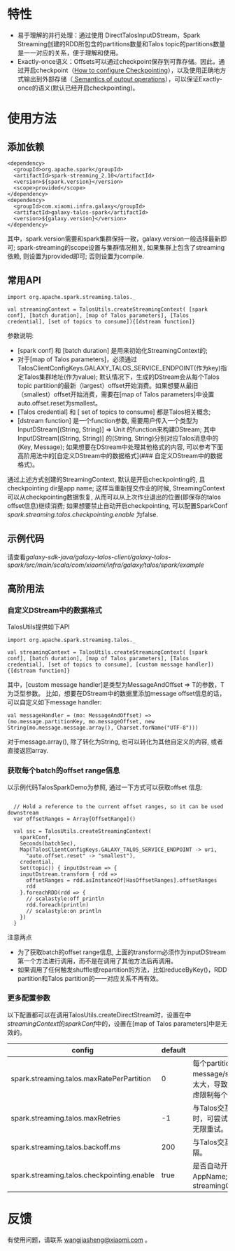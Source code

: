 # 特性

- 易于理解的并行处理：通过使用 DirectTalosInputDStream，Spark Streaming创建的RDD所包含的partitions数量和Talos topic的partitions数量是一一对应的关系，便于理解和使用。
- Exactly-once语义：Offsets可以通过checkpoint保存到可靠存储。因此，通过开启checkpoint（[How to configure Checkpointing](http://spark.apache.org/docs/1.5.2/streaming-programming-guide.html#how-to-configure-checkpointing)），以及使用正确地方式输出到外部存储（[ Semantics of output operations](http://spark.apache.org/docs/1.5.2/streaming-programming-guide.html#semantics-of-output-operations)），可以保证Exactly-once的语义(默认已经开启checkpointing)。

# 使用方法

## 添加依赖

```
<dependency>
  <groupId>org.apache.spark</groupId>
  <artifactId>spark-streaming_2.10</artifactId>
  <version>${spark.version}</version>
  <scope>provided</scope>
</dependency>
<dependency>
  <groupId>com.xiaomi.infra.galaxy</groupId>
  <artifactId>galaxy-talos-spark</artifactId>
  <version>${galaxy.version}</version>
</dependency>
```

其中，spark.version需要和spark集群保持一致，galaxy.version一般选择最新即可; 
spark-streaming的scope设置与集群情况相关, 如果集群上包含了streaming依赖, 则设置为provided即可; 否则设置为compile.

## 常用API

```
import org.apache.spark.streaming.talos._

val streamingContext = TalosUtils.createStreamingContext( [spark conf], [batch duration], [map of Talos parameters], [Talos credential], [set of topics to consume]){[dstream function]}
```
参数说明:

- [spark conf] 和 [batch duration] 是用来初始化StreamingContext的;
- 对于[map of Talos parameters]，必须通过TalosClientConfigKeys.GALAXY_TALOS_SERVICE_ENDPOINT(作为key)指定Talos集群地址(作为value); 默认情况下，生成的DStream会从每个Talos topic partition的最新（largest）offset开始消费。如果想要从最旧（smallest）offset开始消费，需要在[map of Talos parameters]中设置auto.offset.reset为smallest。
- [Talos credential] 和 [ set of topics to consume] 都是Talos相关概念;
- [dstream function] 是一个function参数, 需要用户传入一个类型为 InputDStream[(String, String)] => Unit 的function来构建DStream; 其中InputDStream[(String, String)] 的(String, String)分别对应Talos消息中的(Key, Message); 如果想要在DStream中处理其他格式的内容, 可以参考下面高阶用法中的[自定义DStream中的数据格式](### 自定义DStream中的数据格式)。

通过上述方式创建的StreamingContext, 默认是开启checkpointing的, 且checkpointing dir是app name; 
这样当重新提交作业的时候, StreamingContext可以从checkpointing数据恢复, 从而可以从上次作业退出的位置(即保存的talos offset信息)继续消费;
如果想要禁止自动开启checkpointing, 可以配置SparkConf *spark.streaming.talos.checkpointing.enable* 为false.


## 示例代码

请查看*galaxy-sdk-java/galaxy-talos-client/galaxy-talos-spark/src/main/scala/com/xiaomi/infra/galaxy/talos/spark/example*

## 高阶用法


### 自定义DStream中的数据格式

TalosUtils提供如下API

```
import org.apache.spark.streaming.talos._

val streamingContext = TalosUtils.createStreamingContext( [spark conf], [batch duration], [map of Talos parameters], [Talos credential], [set of topics to consume], [custom message handler]){[dstream function]}
```

其中，[custom message handler]是类型为MessageAndOffset => T的参数，T为泛型参数。
比如，想要在DStream中的数据里添加message offset信息的话，可以自定义如下message handler:

```
val messageHandler = (mo: MessageAndOffset) => (mo.message.partitionKey, mo.messageOffset, new String(mo.message.message.array(), Charset.forName("UTF-8")))
```
对于message.array(), 除了转化为String, 也可以转化为其他自定义的内容, 或者直接返回array.

### 获取每个batch的offset range信息
以示例代码TalosSparkDemo为参照, 通过一下方式可以获取offset 信息:

```

  // Hold a reference to the current offset ranges, so it can be used downstream
  var offsetRanges = Array[OffsetRange]()

  val ssc = TalosUtils.createStreamingContext(
    sparkConf,
    Seconds(batchSec),
    Map(TalosClientConfigKeys.GALAXY_TALOS_SERVICE_ENDPOINT -> uri,
      "auto.offset.reset" -> "smallest"),
    credential,
    Set(topic)) { inputDstream => {
    inputDstream.transform { rdd =>
      offsetRanges = rdd.asInstanceOf[HasOffsetRanges].offsetRanges
      rdd
    }.foreachRDD(rdd => {
      // scalastyle:off println
      rdd.foreach(println)
      // scalastyle:on println
    })
  }

```

注意两点
- 为了获取batch的offset range信息, 上面的transform必须作为inputDStream第一个方法进行调用，而不是在调用了其他方法后再调用。
- 如果调用了任何触发shuffle或repartition的方法，比如reduceByKey()，RDD partition和Talos partition的一一对应关系不再有效。

### 更多配置参数

以下配置都可以在调用TalosUtils.createDirectStream时，设置在中*streamingContext*的*sparkConf*中的，设置在[map of Talos parameters]中是无效的。

config | default | meaning 
----|------|---- 
spark.streaming.talos.maxRatePerPartition | 0 | 每个partition消费数据的速率限制，message/seconds；如果每个batch数据量太大，导致spark job delay严重时，可以考虑限制每个batch的数据量。
spark.streaming.talos.maxRetries | -1 |  与Talos交互时，失败重试次数；网络不好时，可尝试配置多一些重试次数。默认-1为无限重试。
spark.streaming.talos.backoff.ms | 200 | 与Talos交互时，失败重试次数之间的时间间隔。
spark.streaming.talos.checkpointing.enable | true | 是否自动开启checkpointing,并设置目录为AppName;默认为true,会自动执行streamingContext.checkpoint(AppName);

# 反馈
有使用问题，请联系 wangjiasheng@xiaomi.com 。
